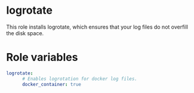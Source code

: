 # logrotate
This role installs logrotate, which ensures that your log files do not overfill the disk space.  

# Role variables
```yaml
logrotate:
      # Enables logrotation for docker log files.
      docker_container: true
```
